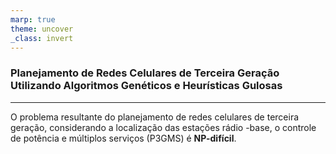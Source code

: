 ```yaml
---
marp: true
theme: uncover
_class: invert
---
```


### Planejamento de Redes Celulares de Terceira Geração Utilizando Algoritmos Genéticos e Heurísticas Gulosas

---

O problema resultante do planejamento de redes celulares de terceira geração, considerando a localização das estações rádio -base, o controle de potência e múltiplos serviços (P3GMS) é
**NP-difícil**. 